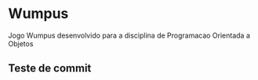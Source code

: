 # Wumpus
Jogo Wumpus desenvolvido para a disciplina de Programacao Orientada a Objetos
## Teste de commit